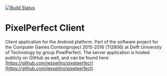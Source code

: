 [![Build Status](https://api.travis-ci.org/jessetilro/pixelperfect-client.svg?branch=master)](https://travis-ci.org/jessetilro/pixelperfect-client)

# PixelPerfect Client
Client application for the Android platform. Part of the software project for the Computer Games Contextproject 2015-2016 (TI2806) at Delft University of Technology by group PixelPerfect. The server application is hosted publicly on GitHub as well, and can be found here: [https://github.com/jessetilro/pixelperfect](https://github.com/jessetilro/pixelperfect).
